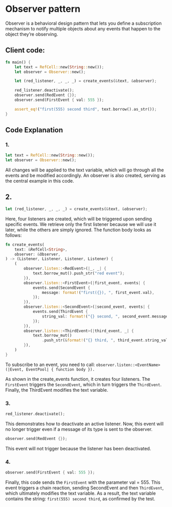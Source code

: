 # Observer pattern
Observer is a behavioral design pattern that lets you define a subscription mechanism to notify
multiple objects about any events that happen to the object they’re observing.

## Client code:
```rust
fn main() {
    let text = RefCell::new(String::new());
    let observer = Observer::new();

    let (red_listener, _, _, _) = create_events(&text, &observer);

    red_listener.deactivate();
    observer.send(RedEvent {});
    observer.send(FirstEvent { val: 555 });

    assert_eq!("first(555) second third", text.borrow().as_str());
}
```

## Code Explanation

### 1.
```rust
let text = RefCell::new(String::new());
let observer = Observer::new();
```
All changes will be applied to the text variable, which will go through all the events and be modified accordingly.
An observer is also created, serving as the central example in this code.

## 2.
```rust 
let (red_listener, _, _, _) = create_events(&text, &observer);
```
Here, four listeners are created, which will be triggered upon sending specific events.
We retrieve only the first listener because we will use it later, while the others are simply ignored.
The function body looks as follows:
```rust
fn create_events(
    text: &RefCell<String>,
    observer: &Observer,
) -> (Listener, Listener, Listener, Listener) {
    (
        observer.listen::<RedEvent>(|_, _| {
            text.borrow_mut().push_str("red event");
        }),
        observer.listen::<FirstEvent>(|first_event, events| {
            events.send(SecondEvent {
                message: format!("first({}), ", first_event.val),
            });
        }),
        observer.listen::<SecondEvent>(|second_event, events| {
            events.send(ThirdEvent {
                string_val: format!("{} second, ", second_event.message),
            });
        }),
        observer.listen::<ThirdEvent>(|third_event, _| {
            text.borrow_mut()
                .push_str(&format!("{} third, ", third_event.string_val));
        }),
    )
}
```
To subscribe to an event, you need to call:
`observer.listen::<EventName>(|Event, EventPool| { function body }).`

As shown in the create_events function, it creates four listeners. The `FirstEvent` triggers the `SecondEvent`,
which in 
turn triggers the `ThirdEvent`. Finally, the ThirdEvent modifies the text variable.
### 3.
```rust
red_listener.deactivate();
```
This demonstrates how to deactivate an active listener.
Now, this event will no longer trigger even if a message of its type is sent to the observer.
```rust
observer.send(RedEvent {});
```
This event will not trigger because the listener has been deactivated.

### 4.
```rust
observer.send(FirstEvent { val: 555 });
```
Finally, this code sends the `FirstEvent` with the parameter val = 555.
This event triggers a chain reaction, sending SecondEvent and then `ThirdEvent`, which ultimately modifies the 
text variable.
As a result, the text variable contains the string: `first(555) second third`, as confirmed by the test.

